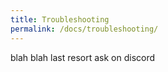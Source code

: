 ```yaml
---
title: Troubleshooting
permalink: /docs/troubleshooting/
---
```


blah blah
last resort ask on discord
